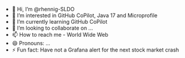 - 👋 Hi, I’m @rhennig-SLDO
- 👀 I’m interested in GitHub CoPilot, Java 17 and Microprofile
- 🌱 I’m currently learning GitHub CoPilot
- 💞️ I’m looking to collaborate on ...
- 📫 How to reach me - World Wide Web
- 😄 Pronouns: ...
- ⚡ Fun fact: Have not a Grafana alert for the next stock market crash

<!---
rhennig-SLDO/rhennig-SLDO is a ✨ special ✨ repository because its `README.md` (this file) appears on your GitHub profile.
You can click the Preview link to take a look at your changes.
--->
